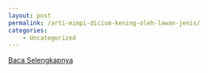 ```yaml
---
layout: post
permalink: /arti-mimpi-dicium-kening-oleh-lawan-jenis/
categories:
    - Uncategorized
---
```


[Baca Selengkapnya](/05)